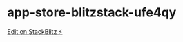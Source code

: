 # app-store-blitzstack-ufe4qy

[Edit on StackBlitz ⚡️](https://stackblitz.com/edit/app-store-blitzstack-ufe4qy)